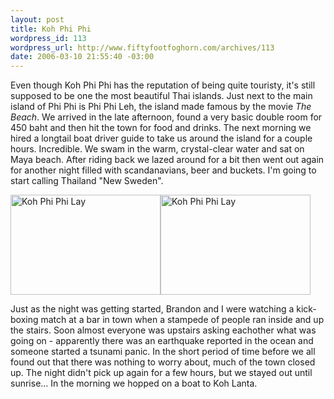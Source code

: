 ```yaml
--- 
layout: post
title: Koh Phi Phi
wordpress_id: 113
wordpress_url: http://www.fiftyfootfoghorn.com/archives/113
date: 2006-03-10 21:55:40 -03:00
---
```

Even though Koh Phi Phi has the reputation of being quite touristy, it's still supposed to be one the most beautiful Thai islands. Just next to the main island of Phi Phi is Phi Phi Leh, the island made famous by the movie <i>The Beach</i>. We arrived in the late afternoon, found a very basic double room for 450 baht and then hit the town for food and drinks. The next morning we hired a longtail boat driver guide to take us around the island for a couple hours. Incredible. We swam in the warm, crystal-clear water and sat on Maya beach. After riding back we lazed around for a bit then went out again for another night filled with scandanavians, beer and buckets. I'm going to start calling Thailand "New Sweden".

<a href="http://flickr.com/photos/fiftyfeet/110866047"><img src="http://static.flickr.com/52/110866047_829a7d9858_m.jpg" width="240" height="160" alt="Koh Phi Phi Lay" border="0" /></a><a href="http://flickr.com/photos/fiftyfeet/110865931"><img src="http://static.flickr.com/44/110865931_3fbff617f0_m.jpg" width="240" height="160" alt="Koh Phi Phi Lay" border="0" /></a> 

Just as the night was getting started, Brandon and I were watching a kick-boxing match at a bar in town when a stampede of people ran inside and up the stairs. Soon almost everyone was upstairs asking eachother what was going on - apparently there was an earthquake reported in the ocean and someone started a tsunami panic. In the short period of time before we all found out that there was nothing to worry about, much of the town closed up. The night didn't pick up again for a few hours, but we stayed out until sunrise...
In the morning we hopped on a boat to Koh Lanta.
